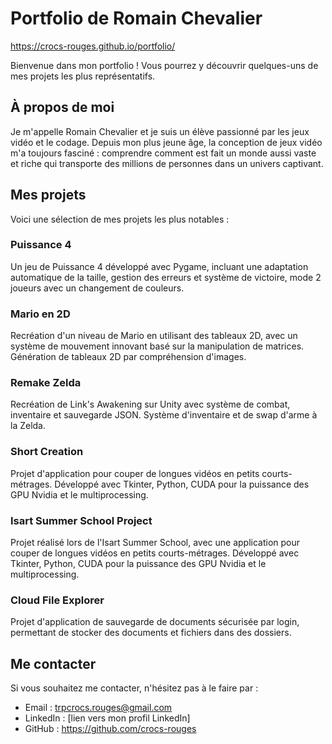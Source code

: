 # Portfolio de Romain Chevalier
https://crocs-rouges.github.io/portfolio/

Bienvenue dans mon portfolio ! Vous pourrez y découvrir quelques-uns de mes projets les plus représentatifs.

## À propos de moi

Je m'appelle Romain Chevalier et je suis un élève passionné par les jeux vidéo et le codage. Depuis mon plus jeune âge, la conception de jeux vidéo m'a toujours fasciné : comprendre comment est fait un monde aussi vaste et riche qui transporte des millions de personnes dans un univers captivant.

## Mes projets

Voici une sélection de mes projets les plus notables :

### Puissance 4
Un jeu de Puissance 4 développé avec Pygame, incluant une adaptation automatique de la taille, gestion des erreurs et système de victoire, mode 2 joueurs avec un changement de couleurs.

### Mario en 2D
Recréation d'un niveau de Mario en utilisant des tableaux 2D, avec un système de mouvement innovant basé sur la manipulation de matrices. Génération de tableaux 2D par compréhension d'images.

### Remake Zelda
Recréation de Link's Awakening sur Unity avec système de combat, inventaire et sauvegarde JSON. Système d'inventaire et de swap d'arme à la Zelda.

### Short Creation
Projet d'application pour couper de longues vidéos en petits courts-métrages. Développé avec Tkinter, Python, CUDA pour la puissance des GPU Nvidia et le multiprocessing.

### Isart Summer School Project
Projet réalisé lors de l'Isart Summer School, avec une application pour couper de longues vidéos en petits courts-métrages. Développé avec Tkinter, Python, CUDA pour la puissance des GPU Nvidia et le multiprocessing.

### Cloud File Explorer
Projet d'application de sauvegarde de documents sécurisée par login, permettant de stocker des documents et fichiers dans des dossiers.

## Me contacter

Si vous souhaitez me contacter, n'hésitez pas à le faire par :

- Email : trpcrocs.rouges@gmail.com
- LinkedIn : [lien vers mon profil LinkedIn]
- GitHub : https://github.com/crocs-rouges

